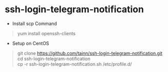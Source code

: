 # ssh-login-telegram-notification
* Install scp Command<br>
> yum install openssh-clients<br>
* Setup on CentOS<br>
> git clone https://github.com/tainn/ssh-login-telegram-notification.git<br>
> cd ssh-login-telegram-notification<br>
> cp -r ssh-login-telegram-notification.sh /etc/profile.d/<br>


